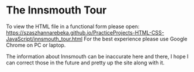 The Innsmouth Tour
==================

To view the HTML file in a functional form please open:
<https://szaszhannarebeka.github.io/PracticeProjects-HTML-CSS-JavaScript/innsmouth_tour.html>
For the best experience please use Google Chrome on PC or laptop.

The information about Innsmouth can be inaccurate here and there, I hope I can correct those in the future and pretty up the site along with it.
